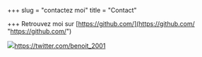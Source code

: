 +++
slug = "contactez moi"
title = "Contact"

+++
Retrouvez moi sur [https://github.com/](https://github.com/ "https://github.com/")

![](/uploads/twitter_bird-svg.png)[https]()[://twitter.com/benoit_2001](https://twitter.com/benoit_2001 "https://twitter.com/benoit_2001")